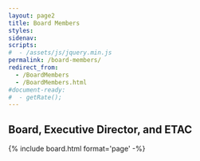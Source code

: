 ```yaml
---
layout: page2
title: Board Members
styles:
sidenav:
scripts:
#  - /assets/js/jquery.min.js
permalink: /board-members/
redirect_from:
  - /BoardMembers
  - /BoardMembers.html
#document-ready:
#  - getRate();
---
```


## Board, Executive Director, and ETAC

{% include board.html format='page' -%}

<!-- CONTENT END -->
